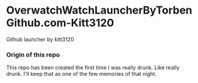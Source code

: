 # OverwatchWatchLauncherByTorbenGithub.com-Kitt3120
Github launcher by kitt3120

### Origin of this repo
This repo has been created the first time I was really drunk. Like really drunk. I'll keep that as one of the few memories of that night.

